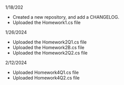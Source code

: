 1/18/202 
- Created a new repository, and add a CHANGELOG.
- Uploaded the Homework1.cs file

1/26/2024
- Uploaded the Homework2Q1.cs file
- Uploaded the Homework2B.cs file
- Uploaded the Homework2Q2.cs file

2/12/2024
- Uploaded Homework4Q1.cs file
- Uploaded Homework4Q2.cs file
